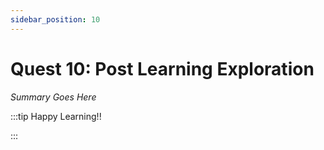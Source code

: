 ```yaml
---
sidebar_position: 10
---
```


# Quest 10: Post Learning Exploration

_Summary Goes Here_

:::tip Happy Learning!!

<QuestButton text="Go To Quest" link="https://app.stackup.dev/quest_page/quest-10-post-learning-exploration" />

:::
